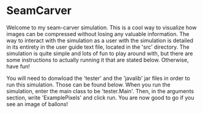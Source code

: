 # SeamCarver

Welcome to my seam-carver simulation. This is a cool way to visualize how images can be compressed without losing any valuable information. 
The way to interact with the simulation as a user with the simulation is detailed in its entirety in the user guide text file, located in the 'src' directory.
The simulation is quite simple and lots of fun to play around with, but there are some instructions to actually running it that are stated below. 
Otherwise, have fun!

You will need to donwload the 'tester' and the 'javalib' jar files in order to run this simulation. Those can be found below. When you run the simulation,
enter the main class to be 'tester.Main'. Then, in the arguments section, write 'ExamplePixels' and click run. You are now good to go if you see an image
of ballons!
